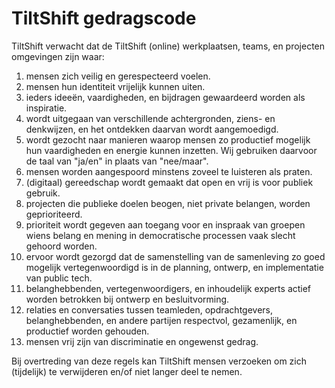 TiltShift gedragscode
=====================

TiltShift verwacht dat de TiltShift (online) werkplaatsen, teams, en projecten omgevingen zijn waar:

1. mensen zich veilig en gerespecteerd voelen.
2. mensen hun identiteit vrijelijk kunnen uiten.
3. ieders ideeën, vaardigheden, en bijdragen gewaardeerd worden als inspiratie.
4. wordt uitgegaan van verschillende achtergronden, ziens- en denkwijzen, en het ontdekken daarvan wordt aangemoedigd.
5. wordt gezocht naar manieren waarop mensen zo productief mogelijk hun vaardigheden en energie kunnen inzetten. Wij gebruiken daarvoor de taal van "ja/en" in plaats van "nee/maar".
6. mensen worden aangespoord minstens zoveel te luisteren als praten.
7. (digitaal) gereedschap wordt gemaakt dat open en vrij is voor publiek gebruik.
8. projecten die publieke doelen beogen, niet private belangen, worden geprioriteerd.
9. prioriteit wordt gegeven aan toegang voor en inspraak van groepen wiens belang en mening in democratische processen vaak slecht gehoord worden.
10. ervoor wordt gezorgd dat de samenstelling van de samenleving zo goed mogelijk vertegenwoordigd is in de planning, ontwerp, en implementatie van public tech.
11. belanghebbenden, vertegenwoordigers, en inhoudelijk experts actief worden betrokken bij ontwerp en besluitvorming.
12. relaties en conversaties tussen teamleden, opdrachtgevers, belanghebbenden, en andere partijen respectvol, gezamenlijk, en productief worden gehouden.
13. mensen vrij zijn van discriminatie en ongewenst gedrag.

Bij overtreding van deze regels kan TiltShift mensen verzoeken om zich (tijdelijk) te verwijderen en/of niet langer deel te nemen.

